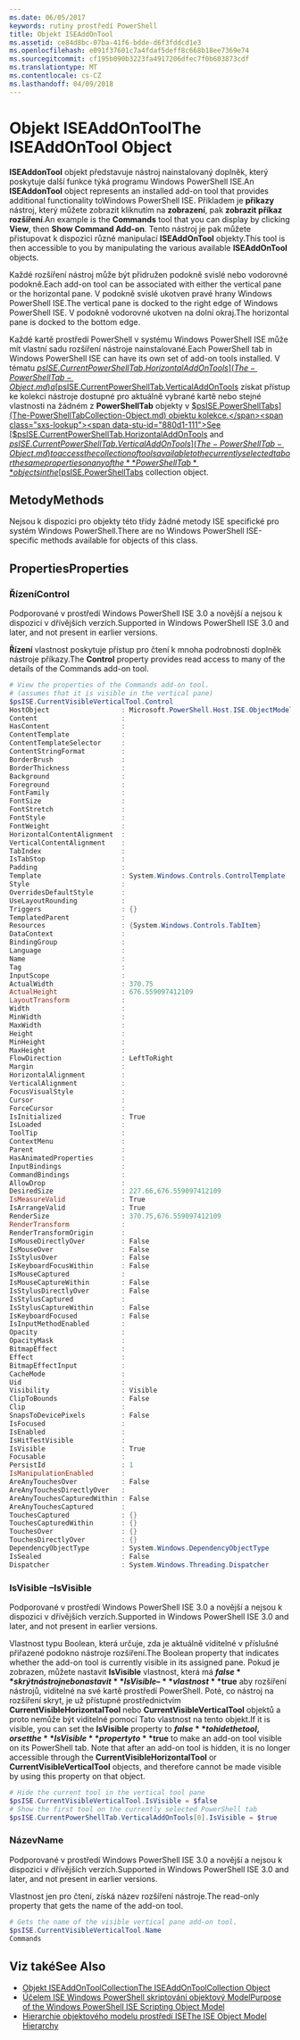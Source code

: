 ```yaml
---
ms.date: 06/05/2017
keywords: rutiny prostředí PowerShell
title: Objekt ISEAddOnTool
ms.assetid: ce84d8bc-07ba-41f6-bdde-d6f3fddcd1e3
ms.openlocfilehash: e091f37601c7a4fdaf5deff8c668b18ee7369e74
ms.sourcegitcommit: cf195b090b3223fa4917206dfec7f0b603873cdf
ms.translationtype: MT
ms.contentlocale: cs-CZ
ms.lasthandoff: 04/09/2018
---
```

# <a name="the-iseaddontool-object"></a><span data-ttu-id="880d1-103">Objekt ISEAddOnTool</span><span class="sxs-lookup"><span data-stu-id="880d1-103">The ISEAddOnTool Object</span></span>

<span data-ttu-id="880d1-104">**ISEAddonTool** objekt představuje nástroj nainstalovaný doplněk, který poskytuje další funkce týká programu Windows PowerShell ISE.</span><span class="sxs-lookup"><span data-stu-id="880d1-104">An **ISEAddonTool** object represents an installed add-on tool that provides additional functionality toWindows PowerShell ISE.</span></span> <span data-ttu-id="880d1-105">Příkladem je **příkazy** nástroj, který můžete zobrazit kliknutím na **zobrazení**, pak **zobrazit příkaz rozšíření**.</span><span class="sxs-lookup"><span data-stu-id="880d1-105">An example is the **Commands** tool that you can display by clicking **View**, then **Show Command Add-on**.</span></span> <span data-ttu-id="880d1-106">Tento nástroj je pak můžete přistupovat k dispozici různé manipulací **ISEAddOnTool** objekty.</span><span class="sxs-lookup"><span data-stu-id="880d1-106">This tool is then accessible to you by manipulating the various available **ISEAddOnTool** objects.</span></span>

<span data-ttu-id="880d1-107">Každé rozšíření nástroj může být přidružen podokně svislé nebo vodorovné podokně.</span><span class="sxs-lookup"><span data-stu-id="880d1-107">Each add-on tool can be associated with either the vertical pane or the horizontal pane.</span></span> <span data-ttu-id="880d1-108">V podokně svislé ukotven pravé hrany Windows PowerShell ISE.</span><span class="sxs-lookup"><span data-stu-id="880d1-108">The vertical pane is docked to the right edge of Windows PowerShell ISE.</span></span> <span data-ttu-id="880d1-109">V podokně vodorovné ukotven na dolní okraj.</span><span class="sxs-lookup"><span data-stu-id="880d1-109">The horizontal pane is docked to the bottom edge.</span></span>

<span data-ttu-id="880d1-110">Každé kartě prostředí PowerShell v systému Windows PowerShell ISE může mít vlastní sadu rozšíření nástroje nainstalované.</span><span class="sxs-lookup"><span data-stu-id="880d1-110">Each PowerShell tab in Windows PowerShell ISE can have its own set of add-on tools installed.</span></span> <span data-ttu-id="880d1-111">V tématu [$psISE.CurrentPowerShellTab.HorizontalAddOnTools](The-PowerShellTab-Object.md) a [$psISE.CurrentPowerShellTab.VerticalAddOnTools](The-PowerShellTab-Object.md) získat přístup ke kolekci nástroje dostupné pro aktuálně vybrané kartě nebo stejné vlastnosti na žádném z **PowerShellTab** objekty v [$psISE.PowerShellTabs](The-PowerShellTabCollection-Object.md) objektu kolekce.</span><span class="sxs-lookup"><span data-stu-id="880d1-111">See [$psISE.CurrentPowerShellTab.HorizontalAddOnTools](The-PowerShellTab-Object.md) and [$psISE.CurrentPowerShellTab.VerticalAddOnTools](The-PowerShellTab-Object.md) to access the collection of tools available to the currently selected tab or the same properties on any of the **PowerShellTab** objects in the [$psISE.PowerShellTabs](The-PowerShellTabCollection-Object.md) collection object.</span></span>

## <a name="methods"></a><span data-ttu-id="880d1-112">Metody</span><span class="sxs-lookup"><span data-stu-id="880d1-112">Methods</span></span>

<span data-ttu-id="880d1-113">Nejsou k dispozici pro objekty této třídy žádné metody ISE specifické pro systém Windows PowerShell.</span><span class="sxs-lookup"><span data-stu-id="880d1-113">There are no Windows PowerShell ISE-specific methods available for objects of this class.</span></span>

## <a name="properties"></a><span data-ttu-id="880d1-114">Properties</span><span class="sxs-lookup"><span data-stu-id="880d1-114">Properties</span></span>

### <a name="control"></a><span data-ttu-id="880d1-115">Řízení</span><span class="sxs-lookup"><span data-stu-id="880d1-115">Control</span></span>

<span data-ttu-id="880d1-116">Podporované v prostředí Windows PowerShell ISE 3.0 a novější a nejsou k dispozici v dřívějších verzích.</span><span class="sxs-lookup"><span data-stu-id="880d1-116">Supported in Windows PowerShell ISE 3.0 and later, and not present in earlier versions.</span></span>

<span data-ttu-id="880d1-117">**Řízení** vlastnost poskytuje přístup pro čtení k mnoha podrobnosti doplněk nástroje příkazy.</span><span class="sxs-lookup"><span data-stu-id="880d1-117">The **Control** property provides read access to many of the details of the Commands add-on tool.</span></span>

```powershell
# View the properties of the Commands add-on tool.
# (assumes that it is visible in the vertical pane)
$psISE.CurrentVisibleVerticalTool.Control
HostObject                  : Microsoft.PowerShell.Host.ISE.ObjectModelRoot
Content                     :
HasContent                  :
ContentTemplate             :
ContentTemplateSelector     :
ContentStringFormat         :
BorderBrush                 :
BorderThickness             :
Background                  :
Foreground                  :
FontFamily                  :
FontSize                    :
FontStretch                 :
FontStyle                   :
FontWeight                  :
HorizontalContentAlignment  :
VerticalContentAlignment    :
TabIndex                    :
IsTabStop                   :
Padding                     :
Template                    : System.Windows.Controls.ControlTemplate
Style                       :
OverridesDefaultStyle       :
UseLayoutRounding           :
Triggers                    : {}
TemplatedParent             :
Resources                   : {System.Windows.Controls.TabItem}
DataContext                 :
BindingGroup                :
Language                    :
Name                        :
Tag                         :
InputScope                  :
ActualWidth                 : 370.75
ActualHeight                : 676.559097412109
LayoutTransform             :
Width                       :
MinWidth                    :
MaxWidth                    :
Height                      :
MinHeight                   :
MaxHeight                   :
FlowDirection               : LeftToRight
Margin                      :
HorizontalAlignment         :
VerticalAlignment           :
FocusVisualStyle            :
Cursor                      :
ForceCursor                 :
IsInitialized               : True
IsLoaded                    :
ToolTip                     :
ContextMenu                 :
Parent                      :
HasAnimatedProperties       :
InputBindings               :
CommandBindings             :
AllowDrop                   :
DesiredSize                 : 227.66,676.559097412109
IsMeasureValid              : True
IsArrangeValid              : True
RenderSize                  : 370.75,676.559097412109
RenderTransform             :
RenderTransformOrigin       :
IsMouseDirectlyOver         : False
IsMouseOver                 : False
IsStylusOver                : False
IsKeyboardFocusWithin       : False
IsMouseCaptured             :
IsMouseCaptureWithin        : False
IsStylusDirectlyOver        : False
IsStylusCaptured            :
IsStylusCaptureWithin       : False
IsKeyboardFocused           : False
IsInputMethodEnabled        :
Opacity                     :
OpacityMask                 :
BitmapEffect                :
Effect                      :
BitmapEffectInput           :
CacheMode                   :
Uid                         :
Visibility                  : Visible
ClipToBounds                : False
Clip                        :
SnapsToDevicePixels         : False
IsFocused                   :
IsEnabled                   :
IsHitTestVisible            :
IsVisible                   : True
Focusable                   :
PersistId                   : 1
IsManipulationEnabled       :
AreAnyTouchesOver           : False
AreAnyTouchesDirectlyOver   :
AreAnyTouchesCapturedWithin : False
AreAnyTouchesCaptured       :
TouchesCaptured             : {}
TouchesCapturedWithin       : {}
TouchesOver                 : {}
TouchesDirectlyOver         : {}
DependencyObjectType        : System.Windows.DependencyObjectType
IsSealed                    : False
Dispatcher                  : System.Windows.Threading.Dispatcher
```

### <a name="isvisible"></a><span data-ttu-id="880d1-118">IsVisible –</span><span class="sxs-lookup"><span data-stu-id="880d1-118">IsVisible</span></span>

<span data-ttu-id="880d1-119">Podporované v prostředí Windows PowerShell ISE 3.0 a novější a nejsou k dispozici v dřívějších verzích.</span><span class="sxs-lookup"><span data-stu-id="880d1-119">Supported in Windows PowerShell ISE 3.0 and later, and not present in earlier versions.</span></span>

<span data-ttu-id="880d1-120">Vlastnost typu Boolean, která určuje, zda je aktuálně viditelné v příslušné přiřazené podokno nástroje rozšíření.</span><span class="sxs-lookup"><span data-stu-id="880d1-120">The Boolean property that indicates whether the add-on tool is currently visible in its assigned pane.</span></span> <span data-ttu-id="880d1-121">Pokud je zobrazen, můžete nastavit **IsVisible** vlastnost, která má **$false** skrýt nástroj nebo nastavit **IsVisible –** vlastnost **$true** aby rozšíření nástrojů, viditelné na své kartě prostředí PowerShell. Poté, co nástroj na rozšíření skryt, je už přístupné prostřednictvím **CurrentVisibleHorizontalTool** nebo **CurrentVisibleVerticalTool** objektů a proto nemůže být viditelné pomocí Tato vlastnost na tento objekt.</span><span class="sxs-lookup"><span data-stu-id="880d1-121">If it is visible, you can set the **IsVisible** property to **$false** to hide the tool, or set the **IsVisible** property to **$true** to make an add-on tool visible on its PowerShell tab. Note that after an add-on tool is hidden, it is no longer accessible through the **CurrentVisibleHorizontalTool** or **CurrentVisibleVerticalTool** objects, and therefore cannot be made visible by using this property on that object.</span></span>

```powershell
# Hide the current tool in the vertical tool pane
$psISE.CurrentVisibleVerticalTool.IsVisible = $false
# Show the first tool on the currently selected PowerShell tab
$psISE.CurrentPowerShellTab.VerticalAddOnTools[0].IsVisible = $true
```

### <a name="name"></a><span data-ttu-id="880d1-122">Název</span><span class="sxs-lookup"><span data-stu-id="880d1-122">Name</span></span>

<span data-ttu-id="880d1-123">Podporované v prostředí Windows PowerShell ISE 3.0 a novější a nejsou k dispozici v dřívějších verzích.</span><span class="sxs-lookup"><span data-stu-id="880d1-123">Supported in Windows PowerShell ISE 3.0 and later, and not present in earlier versions.</span></span>

<span data-ttu-id="880d1-124">Vlastnost jen pro čtení, získá název rozšíření nástroje.</span><span class="sxs-lookup"><span data-stu-id="880d1-124">The read-only property that gets the name of the add-on tool.</span></span>

```powershell
# Gets the name of the visible vertical pane add-on tool.
$psISE.CurrentVisibleVerticalTool.Name
Commands
```

## <a name="see-also"></a><span data-ttu-id="880d1-125">Viz také</span><span class="sxs-lookup"><span data-stu-id="880d1-125">See Also</span></span>

- [<span data-ttu-id="880d1-126">Objekt ISEAddOnToolCollection</span><span class="sxs-lookup"><span data-stu-id="880d1-126">The ISEAddOnToolCollection Object</span></span>](The-ISEAddOnToolCollection-Object.md)
- [<span data-ttu-id="880d1-127">Účelem ISE Windows PowerShell skriptování objektový Model</span><span class="sxs-lookup"><span data-stu-id="880d1-127">Purpose of the Windows PowerShell ISE Scripting Object Model</span></span>](Purpose-of-the-Windows-PowerShell-ISE-Scripting-Object-Model.md)
- [<span data-ttu-id="880d1-128">Hierarchie objektového modelu prostředí ISE</span><span class="sxs-lookup"><span data-stu-id="880d1-128">The ISE Object Model Hierarchy</span></span>](The-ISE-Object-Model-Hierarchy.md)